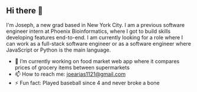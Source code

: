 ## Hi there 👋

  I'm Joseph, a new grad based in New York City. I am a previous software engineer intern at Phoenix Bioinformatics, where I got to build skills developing features end-to-end.
  I am currently looking for a role where I can work as a full-stack software engineer or as a software engineer where JavaScript or Python is the main language. 

- 🔭 I’m currently working on food market web app where it compares prices of grocery items between supermarkets
- 📫 How to reach me: joearias1121@gmail.com
- ⚡ Fun fact: Played baseball since 4 and never broke a bone
